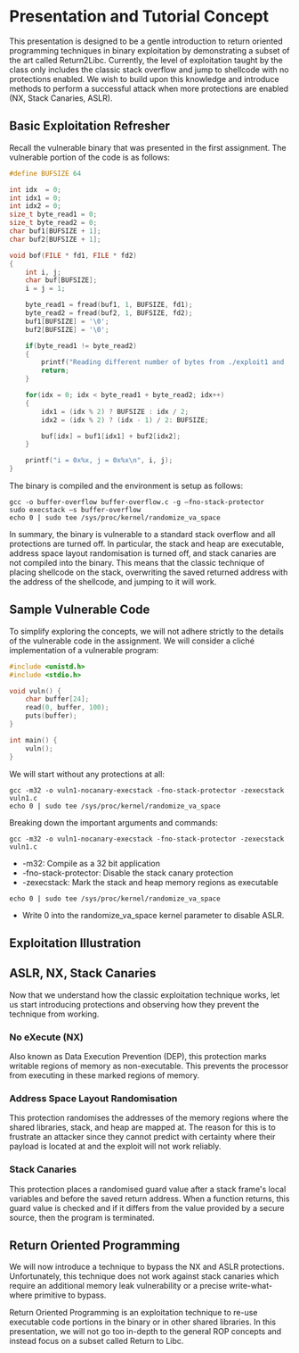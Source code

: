 Presentation and Tutorial Concept
=================================

This presentation is designed to be a gentle introduction to return oriented
programming techniques in binary exploitation by demonstrating a subset of the
art called Return2Libc. Currently, the level of exploitation taught by the class
only includes the classic stack overflow and jump to shellcode with no
protections enabled. We wish to build upon this knowledge and introduce methods
to perform a successful attack when more protections are enabled (NX, Stack
Canaries, ASLR).

## Basic Exploitation Refresher

Recall the vulnerable binary that was presented in the first assignment. The
vulnerable portion of the code is as follows:

```c
#define BUFSIZE 64

int idx  = 0;
int idx1 = 0;
int idx2 = 0;
size_t byte_read1 = 0;
size_t byte_read2 = 0;
char buf1[BUFSIZE + 1];
char buf2[BUFSIZE + 1];

void bof(FILE * fd1, FILE * fd2)
{
    int i, j;
    char buf[BUFSIZE];
    i = j = 1;

    byte_read1 = fread(buf1, 1, BUFSIZE, fd1);
    byte_read2 = fread(buf2, 1, BUFSIZE, fd2);
    buf1[BUFSIZE] = '\0';
    buf2[BUFSIZE] = '\0';

    if(byte_read1 != byte_read2)
    {
        printf("Reading different number of bytes from ./exploit1 and ./exploit2!\n");
        return;
    }

    for(idx = 0; idx < byte_read1 + byte_read2; idx++)
    {
        idx1 = (idx % 2) ? BUFSIZE : idx / 2;
        idx2 = (idx % 2) ? (idx - 1) / 2: BUFSIZE;

        buf[idx] = buf1[idx1] + buf2[idx2];
    }

    printf("i = 0x%x, j = 0x%x\n", i, j);
}
```

The binary is compiled and the environment is setup as follows:

```shell
gcc -o buffer-overflow buffer-overflow.c -g –fno-stack-protector
sudo execstack –s buffer-overflow
echo 0 | sudo tee /sys/proc/kernel/randomize_va_space
```

In summary, the binary is vulnerable to a standard stack overflow and all
protections are turned off. In particular, the stack and heap are executable,
address space layout randomisation is turned off, and stack canaries are not
compiled into the binary. This means that the classic technique of placing
shellcode on the stack, overwriting the saved returned address with the address
of the shellcode, and jumping to it will work.

## Sample Vulnerable Code

To simplify exploring the concepts, we will not adhere strictly to the details
of the vulnerable code in the assignment. We will consider a cliché
implementation of a vulnerable program:

```c
#include <unistd.h>
#include <stdio.h>

void vuln() {
    char buffer[24];
    read(0, buffer, 100);
    puts(buffer);
}

int main() {
    vuln();
}
```

We will start without any protections at all:

```shell
gcc -m32 -o vuln1-nocanary-execstack -fno-stack-protector -zexecstack vuln1.c
echo 0 | sudo tee /sys/proc/kernel/randomize_va_space
```

Breaking down the important arguments and commands:

`gcc -m32 -o vuln1-nocanary-execstack -fno-stack-protector -zexecstack vuln1.c`
* -m32: Compile as a 32 bit application
* -fno-stack-protector: Disable the stack canary protection
* -zexecstack: Mark the stack and heap memory regions as executable

`echo 0 | sudo tee /sys/proc/kernel/randomize_va_space`
* Write 0 into the randomize\_va\_space kernel parameter to disable ASLR.

## Exploitation Illustration

## ASLR, NX, Stack Canaries

Now that we understand how the classic exploitation technique works, let us
start introducing protections and observing how they prevent the technique from
working.

### No eXecute (NX)

Also known as Data Execution Prevention (DEP), this protection marks writable
regions of memory as non-executable. This prevents the processor from executing
in these marked regions of memory.

### Address Space Layout Randomisation

This protection randomises the addresses of the memory regions where the shared
libraries, stack, and heap are mapped at. The reason for this is to frustrate an
attacker since they cannot predict with certainty where their payload is located
at and the exploit will not work reliably.

### Stack Canaries

This protection places a randomised guard value after a stack frame's local
variables and before the saved return address. When a function returns, this
guard value is checked and if it differs from the value provided by a secure
source, then the program is terminated.

## Return Oriented Programming

We will now introduce a technique to bypass the NX and ASLR protections.
Unfortunately, this technique does not work against stack canaries which require
an additional memory leak vulnerability or a precise write-what-where primitive
to bypass.

Return Oriented Programming is an exploitation technique to re-use executable
code portions in the binary or in other shared libraries. In this presentation,
we will not go too in-depth to the general ROP concepts and instead focus on a
subset called Return to Libc.
